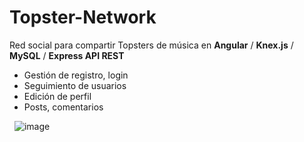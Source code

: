 # Topster-Network
Red social para compartir Topsters de música en **Angular** / **Knex.js** / **MySQL** / **Express API REST**
- Gestión de registro, login
- Seguimiento de usuarios
- Edición de perfil
- Posts, comentarios

&nbsp;
![image](https://user-images.githubusercontent.com/72845439/158234312-2fab1701-15e7-4a91-9159-1c3bdd4a76a0.png)
